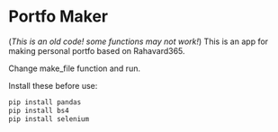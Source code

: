 # Portfo Maker 
(*This is an old code! some functions may not work!*) 
This is an app for making personal portfo based on Rahavard365. 

Change make_file function and run. 

Install these before use: 
```bash
pip install pandas
pip install bs4
pip install selenium
```
